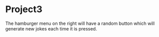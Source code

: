 # Project3
The hamburger menu on the right will have a random button which will generate new jokes each time it is pressed.
